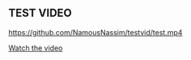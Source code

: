 ## TEST VIDEO 
https://github.com/NamousNassim/testvid/test.mp4
 


[Watch the video](https://github.com/NamousNassim/testvid/blob/main/test.mp4)
